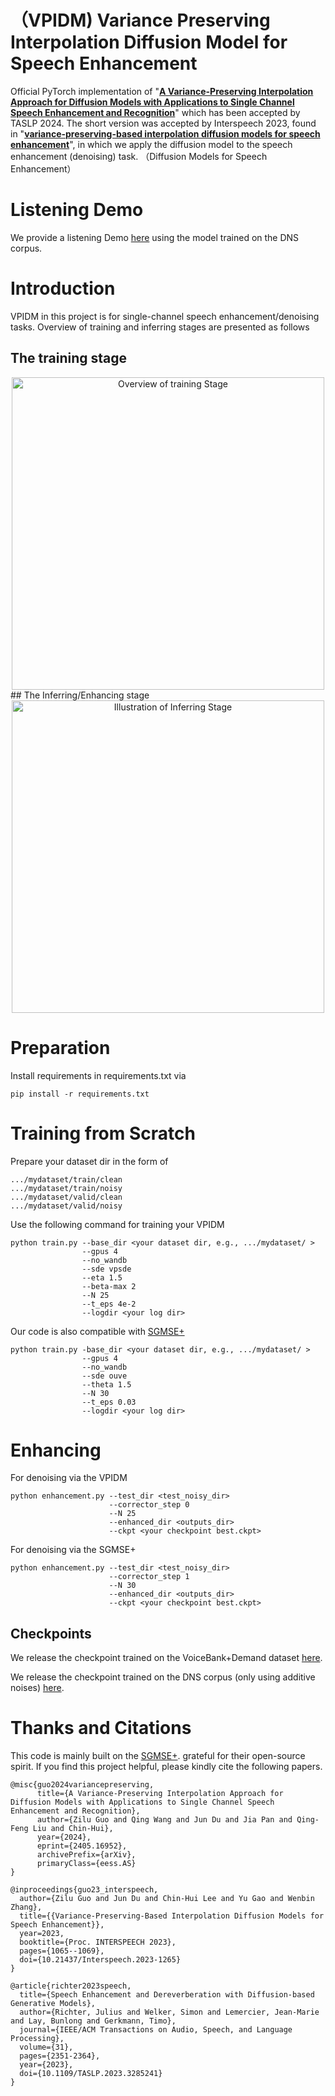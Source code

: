 # （VPIDM) Variance Preserving Interpolation Diffusion Model for Speech Enhancement  
Official PyTorch implementation of "**[A Variance-Preserving Interpolation Approach for Diffusion Models with Applications to Single Channel Speech Enhancement and Recognition](https://arxiv.org/abs/2405.16952)**" which has been accepted by TASLP 2024. 
The short version was accepted by Interspeech 2023, found in "**[variance-preserving-based interpolation diffusion models for speech enhancement](https://arxiv.org/abs/2306.08527)**", in which we apply the diffusion model to the speech enhancement (denoising) task. （Diffusion Models for Speech Enhancement）
# Listening Demo
We provide a listening Demo [here](https://zelokuo.github.io/VPIDM_demo) using the model trained on the DNS corpus.
# Introduction
VPIDM in this project is for single-channel speech enhancement/denoising tasks. Overview of training and inferring stages are presented as follows
## The training stage
<div align="center">
<image src="figures/Training Stage.png"  width="500" alt="Overview of training Stage" />
</div>
## The Inferring/Enhancing stage
<div align="center">
<image src="figures/Infering Stage.png"  width="500" alt="Illustration of Inferring Stage" />
</div>

# Preparation
Install requirements in requirements.txt via
```
pip install -r requirements.txt
```

# Training from Scratch
Prepare your dataset dir in the form of 
```
.../mydataset/train/clean
.../mydataset/train/noisy
.../mydataset/valid/clean
.../mydataset/valid/noisy
```
Use the following command for training your VPIDM
```
python train.py --base_dir <your dataset dir, e.g., .../mydataset/ >
                --gpus 4
                --no_wandb
                --sde vpsde
                --eta 1.5
                --beta-max 2
                --N 25
                --t_eps 4e-2
                --logdir <your log dir>
```
Our code is also compatible with [SGMSE+](https://github.com/sp-uhh/sgmse) 
```
python train.py -base_dir <your dataset dir, e.g., .../mydataset/ >
                --gpus 4
                --no_wandb
                --sde ouve
                --theta 1.5
                --N 30
                --t_eps 0.03
                --logdir <your log dir>
```



# Enhancing
For denoising via the VPIDM
```
python enhancement.py --test_dir <test_noisy_dir>
                      --corrector_step 0
                      --N 25
                      --enhanced_dir <outputs_dir>
                      --ckpt <your checkpoint best.ckpt>
```
For denoising via the SGMSE+
```
python enhancement.py --test_dir <test_noisy_dir>
                      --corrector_step 1
                      --N 30
                      --enhanced_dir <outputs_dir>
                      --ckpt <your checkpoint best.ckpt>
```
## Checkpoints 
We release the checkpoint trained on the VoiceBank+Demand dataset [here](https://drive.google.com/file/d/1nkzdsd-LjJNObRHZObh_R6yGeRtxk1If/view?usp=drive_link).

We release the checkpoint trained on the DNS corpus (only using additive noises) [here](https://drive.google.com/file/d/1jDj5daO81nY_9vMNrU_FrVH40a3aj1HR/view?usp=sharing).

# Thanks and Citations
This code is mainly built on the [SGMSE+](https://github.com/sp-uhh/sgmse). grateful for their open-source spirit.
If you find this project helpful, please kindly cite the following papers. 
```
@misc{guo2024variancepreserving,
      title={A Variance-Preserving Interpolation Approach for Diffusion Models with Applications to Single Channel Speech Enhancement and Recognition}, 
      author={Zilu Guo and Qing Wang and Jun Du and Jia Pan and Qing-Feng Liu and Chin-Hui},
      year={2024},
      eprint={2405.16952},
      archivePrefix={arXiv},
      primaryClass={eess.AS}
}
```
```
@inproceedings{guo23_interspeech,
  author={Zilu Guo and Jun Du and Chin-Hui Lee and Yu Gao and Wenbin Zhang},
  title={{Variance-Preserving-Based Interpolation Diffusion Models for Speech Enhancement}},
  year=2023,
  booktitle={Proc. INTERSPEECH 2023},
  pages={1065--1069},
  doi={10.21437/Interspeech.2023-1265}
}
```
```
@article{richter2023speech,
  title={Speech Enhancement and Dereverberation with Diffusion-based Generative Models},
  author={Richter, Julius and Welker, Simon and Lemercier, Jean-Marie and Lay, Bunlong and Gerkmann, Timo},
  journal={IEEE/ACM Transactions on Audio, Speech, and Language Processing},
  volume={31},
  pages={2351-2364},
  year={2023},
  doi={10.1109/TASLP.2023.3285241}
}
```
